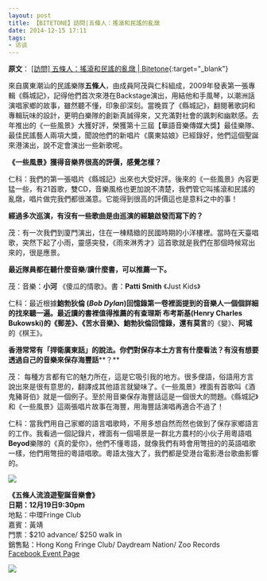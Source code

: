 ```yaml
---
layout: post
title: 【BITETONE】訪問|五條人：搖滾和民謠的亂燉 
date: 2014-12-15 17:11
tags:
- 访谈
---
```

**原文**：
[[訪問] 五條人：搖滾和民謠的亂燉 | Bitetone](http://bitetone.com/2014/12/15/%E8%A8%AA%E5%95%8F-%E4%BA%94%E6%A2%9D%E4%BA%BA%EF%BC%9A%E6%90%96%E6%BB%BE%E5%92%8C%E6%B0%91%E8%AC%A0%E7%9A%84%E4%BA%82%E7%87%89/){:target="_blank"}

來自廣東潮汕的民謠樂隊**五條人**，由成員阿茂與仁科組成，2009年發表第一張專輯《縣城記》，記得他們首次來港在Backstage演出，用結他和手風琴，以潮洲話演唱家鄉的故事，雖然聽不懂，印象卻深刻。當晚買了《縣城記》，翻閱著歌詞和專輯玩味的設計，更明白樂隊的創新真誠得來，又充滿對社會的諷刺和幽默感。去年推出的《一些風景》大獲好評，榮獲第十三屆【華語音樂傳媒大獎】最佳樂隊、最佳民謠藝人兩項大獎，聞說他們的新唱片《廣東姑娘》已經錄好，他們這個聖誕來港演出，說不定會演出一些新歌呢。

**《一些風景》獲得音樂界很高的評價，感覺怎樣？**

仁科：我們的第一張唱片《縣城記》出來也大受好評。後來的《一些風景》內容更猛一些，有21首歌，雙CD，音樂風格也更加說不清楚，我們管它叫搖滾和民謠的亂燉，唱片做完我們都很滿意。它能得到很高的評價這也是意料之中的事！

**經過多次巡演，有沒有一些歌曲是由巡演的經驗啟發而寫下的？**

茂：有一次我們到廈門演出，住在一棟精緻的民國時期的小洋樓裡。當時在天臺唱歌，突然下起了小雨，靈感突發，《雨來淋秀才》這首歌就是我們在那個時候寫出來的，很是應景。

**最近隊員都在聽什麼音樂**/**讀什麼書，可以推薦一下。**

茂：音樂：**小河** 《傻瓜的情歌》。書：**Patti Smith** 《Just Kids》

仁科：最近根據**鮑勃狄倫 (*Bob Dylan*)**回憶錄第一卷裡面提到的音樂人一個個詳細的找來聽一遍。最近讀的書裡值得推薦的有**查理斯 布考斯基(Henry Charles Bukowski)**的《郵差》、《苦水音樂》、鮑勃狄倫回憶錄，還有**莫言**的《變》、**阿城**的《棋王》。

**香港常常有「捍衛廣東話」的說法。你們對保存本土方言有什麼看法？有沒有想要透過自己的音樂來保存海豐話****？**

茂： 每種方言都有它的魅力所在，這是它吸引我的地方。很多俚語，俗語用方言說出來是很有意思的，翻譯成其他語言就變味了。《一些風景》裡面有首歌叫《酒鬼豬哥伯》就是一個例子。至於用音樂保存海豐話這是一個很大的問題。《縣城記》和《一些風景》這兩張唱片故事在海豐，用海豐話演唱再適合不過了！

仁科：當我們用自己家鄉的語言唱歌時，不用多想自然而然也做到了保存家鄉語言的工作。我看過一個記錄片，裡面有一個場景是一群北方農村的小伙子用粵語唱**Beyod**樂隊的《真的愛你》，他們不懂粵語，就像我們有時會用彆扭的的英語唱歌一樣，他們用彆扭的粵語唱歌。粵語太強大了，我們都是受港台電影港台歌曲影響的。

![](http://bitetone.com/wp-content/uploads/2014/12/wutiao_low-768x1024.jpg)

**《五條人流浪遊聖誕音樂會》**  
**日期：12月19日9:30pm**  
地點：中環Fringe Club  
嘉賓：黃靖  
門票：$210 advance/ $250 walk in  
銷售點：Hong Kong Fringe Club/ Daydream Nation/ Zoo Records  
[Facebook Event Page](https://www.facebook.com/events/1501486243458826/)

![](http://bitetone.com/wp-content/uploads/2014/12/10329054_866265716757096_7458544541564651104_n.jpg)